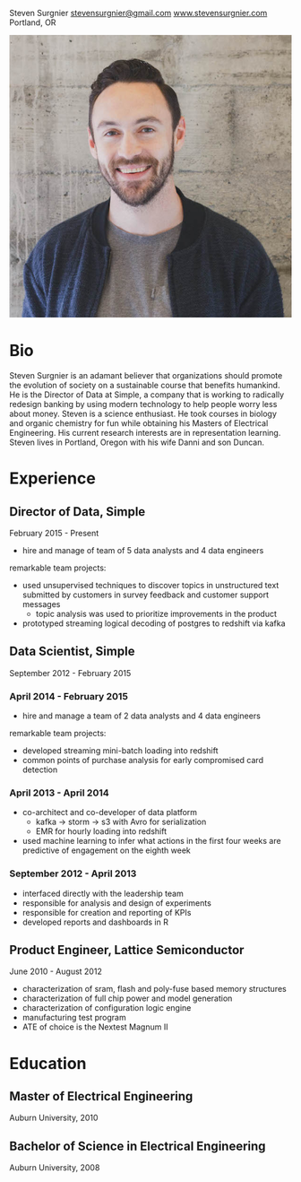 Steven Surgnier
stevensurgnier@gmail.com
www.stevensurgnier.com
Portland, OR

![headshot](headshot.jpg)

# Bio

Steven Surgnier is an adamant believer that organizations should promote
the evolution of society on a sustainable course that benefits
humankind. He is the Director of Data at Simple, a company that is
working to radically redesign banking by using modern technology to help
people worry less about money. Steven is a science enthusiast. He took
courses in biology and organic chemistry for fun while obtaining his
Masters of Electrical Engineering. His current research interests are in
representation learning. Steven lives in Portland, Oregon with his wife
Danni and son Duncan.

# Experience

## Director of Data, Simple

February 2015 - Present

- hire and manage of team of 5 data analysts and 4 data engineers

remarkable team projects:
- used unsupervised techniques to discover topics in unstructured text submitted by customers in survey feedback and customer support messages
  - topic analysis was used to prioritize improvements in the product
- prototyped streaming logical decoding of postgres to redshift via kafka

## Data Scientist, Simple

September 2012 - February 2015

### April 2014 - February 2015

- hire and manage a team of 2 data analysts and 4 data engineers

remarkable team projects:
- developed streaming mini-batch loading into redshift
- common points of purchase analysis for early compromised card detection

### April 2013 - April 2014

- co-architect and co-developer of data platform
  - kafka -> storm -> s3 with Avro for serialization
  - EMR for hourly loading into redshift
- used machine learning to infer what actions in the first four weeks are predictive of engagement on the eighth week

### September 2012 - April 2013

- interfaced directly with the leadership team
- responsible for analysis and design of experiments
- responsible for creation and reporting of KPIs
- developed reports and dashboards in R

## Product Engineer, Lattice Semiconductor

June 2010 - August 2012

- characterization of sram, flash and poly-fuse based memory structures
- characterization of full chip power and model generation
- characterization of configuration logic engine
- manufacturing test program
- ATE of choice is the Nextest Magnum II

# Education

## Master of Electrical Engineering

Auburn University, 2010

## Bachelor of Science in Electrical Engineering

Auburn University, 2008
